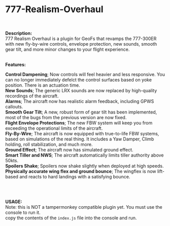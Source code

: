 # 777-Realism-Overhaul
<br>

**Description:** <br>
  777 Realism Overhaul is a plugin for GeoFs that revamps the 777-300ER with new fly-by-wire controls, envelope protection, new sounds, smooth gear tilt, and more minor changes to your flight experience. <br>
<br>

**Features:**<br>


**Control Dampening**; Now controls will feel heavier and less responsive. You can no longer immediately defelct the control surfaces based on yoke position. There is an actuation time.<br>
**New Sounds**; The generic LRX sounds are now replaced by high-quality recordings of the aircraft. <br>
**Alarms**; The aircraft now has realistic alarm feedback, including GPWS callouts.<br>
**Smooth Gear Tilt**; A new, robust form of gear tilt has been implemented, most of the bugs from the previous version are now fixed.<br>
**Flight Envelope Protections**; The new FBW system will keep you from exceeding the operational limits of the aircraft.<br>
**Fly-By-Wire**; The aircraft is now equipped with true-to-life FBW systems, based on simulations of the real thing. It includes a Yaw Damper, Climb holding, roll stabilization, and much more.<br>
**Ground Effect**; The aircraft now has simulated ground effect.<br>
**Smart Tiller and NWS**; The aircraft automatically limits tiller authority above 50kts.<br>
**Spoilers Shake**; Spoilers now shake slightly when deployed at high speeds.
**Physically accurate wing flex and ground bounce**; The wingflex is now lift-based and reacts to hard landings with a satisfying bounce.

<br>
<br>

**USAGE:**<br>
Note: this is NOT a tampermonkey compatible plugin yet. You must use the console to run it.<br>
copy the contents of the `index.js` file into the console and run.
